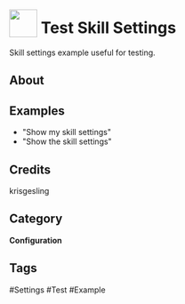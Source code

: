 # <img src="https://raw.githack.com/FortAwesome/Font-Awesome/master/svgs/solid/cog.svg" card_color="#22A7F0" width="50" height="50" style="vertical-align:bottom"/> Test Skill Settings
Skill settings example useful for testing.

## About


## Examples
* "Show my skill settings"
* "Show the skill settings"

## Credits
krisgesling

## Category
**Configuration**

## Tags
#Settings
#Test
#Example

